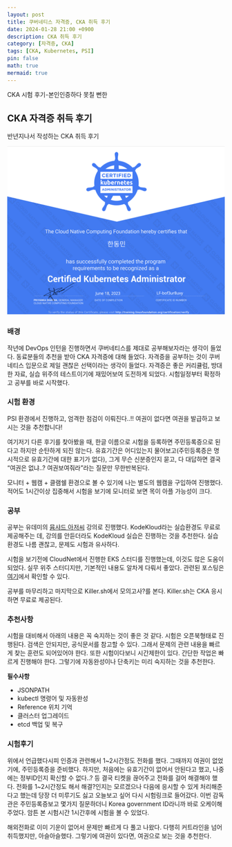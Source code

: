 ```yaml
---
layout: post
title: 쿠버네티스 자격증, CKA 취득 후기
date: 2024-01-28 21:00 +0900 
description: CKA 취득 후기
category: [자격증, CKA] 
tags: [CKA, Kubernetes, PSI] 
pin: false
math: true
mermaid: true
---
```

CKA 시험 후기-본인인증하다 못칠 뻔한
<!--more-->


## CKA 자격증 취득 후기


반년지나서 작성하는 CKA 취득 후기


![cka.png](/assets/img/post/CKA%20취득%20후기/1.png)


### 배경


작년에 DevOps 인턴을 진행하면서 쿠버네티스를 제대로 공부해보자라는 생각이 들었다. 동료분들의 추천을 받아 CKA 자격증에 대해 들었다. 자격증을 공부하는 것이 쿠버네티스 입문으로 제일 괜찮은 선택이라는 생각이 들었다. 자격증은 좋은 커리큘럼, 방대한 자료, 실습 위주의 테스트이기에 재밌어보여 도전하게 되었다. 시험일정부터 확정하고 공부를 바로 시작했다.


### 시험 환경


PSI 환경에서 진행하고, 엄격한 점검이 이뤄진다..!! 여권이 없다면 여권을 발급하고 보시는 것을 추천합니다!


여기저기 다른 후기를 찾아봤을 때, 한글 이름으로 시험을 등록하면 주민등록증으로 된다고 하지만 순탄하게 되진 않는다. 유효기간은 어디있는지 물어보고(주민등록증은 명시적으로 유효기간에 대한 표기가 없다), 그게 무슨 신분증인지 묻고, 다 대답하면 결국 “여권은 없냐..? 여권보여줘라”라는 질문만 무한반복된다.


모니터 + 웹캠 + 클램쉘 환경으로 볼 수 있기에 나는 별도의 웹캠을 구입하여 진행했다. 적어도 1시간이상 집중해서 시험을 보기에 모니터로 보면 목이 아플 가능성이 크다.


### 공부


공부는 유데미의 [뮴샤드 아저씨](https://www.udemy.com/course/certified-kubernetes-administrator-with-practice-tests/) 강의로 진행했다. KodeKloud라는 실습환경도 무료로 제공해주는 데, 강의를 안듣더라도 KodeKloud 실습은 진행하는 것을 추천한다. 실습 환경도 나름 괜찮고, 문제도 시험과 유사하다.


시험을 보기전에 CloudNet에서 진행한 EKS 스터디를 진행했는데, 이것도 많은 도움이 되었다. 실무 위주 스터디지만, 기본적인 내용도 알차게 다뤄서 좋았다. 관련된 포스팅은 [여기](https://www.handongbee.com/categories/eks/)에서 확인할 수 있다.


공부를 마무리하고 마지막으로 Killer.sh에서 모의고사?를 본다. Killer.sh는 CKA 응시하면 무료로 제공된다.


### 추천사항


시험을 대비해서 아래의 내용은 꼭 숙지하는 것이 좋은 것 같다. 시험은 오픈북형태로 진행된다. 검색은 안되지만, 공식문서를 참고할 수 있다. 그래서 문제의 관련 내용을 빠르게 찾는 훈련도 되어있어야 한다. 또한 시험이다보니 시간제한이 있다. 간단한 작업은 빠르게 진행해야 한다. 그렇기에 자동완성이나 단축키는 미리 숙지하는 것을 추천한다.


**필수사항**

- JSONPATH
- kubectl 명령어 및 자동완성
- Reference 위치 기억
- 클러스터 업그레이드
- etcd 백업 및 복구

### 시험후기


위에서 언급했다시피 인증과 관련해서 1~2시간정도 전화를 했다. 그때까지 여권이 없었기에, 주민등록증을 준비했다. 하지만, 처음에는 유효기간이 없어서 안된다고 했고, 나중에는 정부ID인지 확신할 수 없다..? 등 결국 티켓을 끊어주고 전화를 걸어 해결해야 했다. 전화를 1~2시간정도 해서 해결?인지는 모르겠으나 다음에 응시할 수 있게 처리해준다고 했는데 당장 더 미루기도 싫고 오늘보고 싶어 다시 시험링크로 들어갔다. 이번 감독관은 주민등록증보고 몇가지 질문하더니 Korea government ID라니까 바로 오케이해주었다. 암튼 본 시험시간 1시간후에 시험을 볼 수 있었다. 


해외전화로 이미 기운이 없어서 문제만 빠르게 다 풀고 나왔다. 다행히 커트라인을 넘어 취득했지만, 아슬아슬했다. 그렇기에 여권이 있다면, 여권으로 보는 것을 추천한다.

